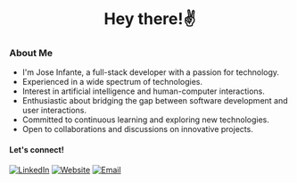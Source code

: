 <h1 align="center">Hey there!✌️</h1>

### About Me
- I'm Jose Infante, a full-stack developer with a passion for technology. 
- Experienced in a wide spectrum of technologies. 
- Interest in artificial intelligence and human-computer interactions. 
- Enthusiastic about bridging the gap between software development and user interactions.
- Committed to continuous learning and exploring new technologies.
- Open to collaborations and discussions on innovative projects.


#### Let's connect!
[<img alt="LinkedIn" src="https://img.shields.io/badge/LinkedIn-%230E76A8.svg?&style=for-the-badge&logo=LinkedIn&logoColor=white" />](https://linkedin.com/in/joseinfantejr/) [<img alt="Website" src="https://img.shields.io/badge/Website-DC143C?style=for-the-badge&logo=Website&logoColor=white" />](https://joseinfante.me/) [<img alt="Email" src="https://img.shields.io/badge/Email-%23000000?style=for-the-badge&logoColor=white" />](mailto:angel.infante@angelinfante.com)
